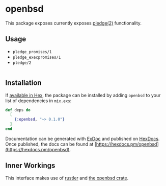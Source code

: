 # openbsd

This package exposes currently exposes [pledge(2)](https://man.openbsd.org/pledge.2) functionality.

## Usage

 * `pledge_promises/1`
 * `pledge_execpromises/1`
 * `pledge/2`

```elixir
```


## Installation

If [available in Hex](https://hex.pm/docs/publish), the package can be installed
by adding `openbsd` to your list of dependencies in `mix.exs`:

```elixir
def deps do
  [
    {:openbsd, "~> 0.1.0"}
  ]
end
```

Documentation can be generated with [ExDoc](https://github.com/elixir-lang/ex_doc)
and published on [HexDocs](https://hexdocs.pm). Once published, the docs can
be found at [https://hexdocs.pm/openbsd](https://hexdocs.pm/openbsd).

## Inner Workings

This interface makes use of [rustler](https://github.com/rusterlium/rustler) and [the openbsd crate](https://crates.io/crates/openbsd).
